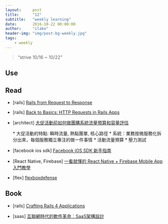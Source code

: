```yaml
---
layout:     post
title:      "12"
subtitle:   "weekly learning"
date:       2016-10-22 00:00:00
author:     "ilake"
header-img: "img/post-bg-weekly.jpg"
tags:
    - weekly
---
```

> “strive 10/16 ~ 10/22”

## Use


## Read

* <p>[rails] <a href="http://andrewberls.com/blog/post/rails-from-request-to-response-part-1--introduction">Rails from Request to Response</a></p>

* <p>[rails] <a href="https://robots.thoughtbot.com/back-to-basics-http-requests">Back to Basics: HTTP Requests in Rails Apps</a></p>

* <p>[architect] <a href="http://mp.weixin.qq.com/s?__biz=MjM5MDE0Mjc4MA==&mid=2650994320&idx=1&sn=522b995e9161f0a3534e70bdc5890f6d&chksm=bdbf0ec38ac887d5e33321aef54c9cad9b3fc3c3e6eb86192cecebf290df3a84c7316a1dd3e0&scene=0#wechat_redirect">大促活動前如何做團購系統流量預算和容量評估</a></p>
  * 大促活動的特點: 瞬時流量, 熱點團單, 核心路徑
  * 系統：業務按微服務化拆分出來，每個服務獨立專注的做一件事情
  * 活動流量預算
  * 壓力測試

* <p>[facebook ios sdk] <a href="https://developers.facebook.com/docs/ios/getting-started/#app-events">Facebook iOS SDK 新手指南</a></p>


* <p>[React Native, Firebase] <a href="http://blog.techbridge.cc/2016/09/10/react-native-redux-android-firebase/">一看就懂的 React Native + Firebase Mobile App 入門教學</a></p>

* <p>[flex] <a href="http://www.flexboxdefense.com/">flexboxdefense</a></p>

## Book

* <p>[rails] <a href="https://pragprog.com/book/jvrails2/crafting-rails-4-applications">Crafting Rails 4 Applications</a></p>

* <p>[saas] <a href="http://www.books.com.tw/products/CN10495087">互聯網時代的軟件革命︰SaaS架構設計</a></p>
